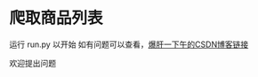 # 爬取商品列表
运行 run.py 以开始
如有问题可以查看，[爆肝一下午的CSDN博客链接](https://blog.csdn.net/pineapple_C/article/details/108181761)

欢迎提出问题
